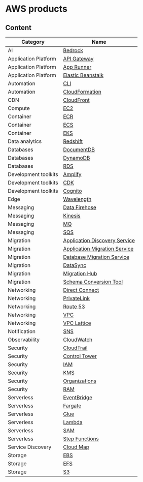 # AWS products

## Content

Category             | Name
---------------------|--------------------------------------------------------------------------------
AI                   | [Bedrock](aws-ai.md#bedrock)
Application Platform | [API Gateway](aws-application-platform.md#api-gateway)
Application Platform | [App Runner](aws-application-platform.md#app-runner)
Application Platform | [Elastic Beanstalk](aws-application-platform.md#elastic-beanstalk)
Automation           | [CLI](aws-automation.md#cli)
Automation           | [CloudFormation](aws-automation.md#cloudformation)
CDN                  | [CloudFront](aws-cdn.md#cloudfront)
Compute              | [EC2](aws-compute.md#ec2)
Container            | [ECR](aws-container.md#ecr)
Container            | [ECS](aws-container.md#ecs)
Container            | [EKS](aws-container.md#eks)
Data analytics       | [Redshift](aws-data-analytics.md#redshift)
Databases            | [DocumentDB](aws-databases.md#documentdb)
Databases            | [DynamoDB](aws-databases.md#dynamodb)
Databases            | [RDS](aws-databases.md#rds)
Development toolkits | [Amplify](aws-development-toolkits.md#amplify)
Development toolkits | [CDK](aws-development-toolkits.md#cdk)
Development toolkits | [Cognito](aws-development-toolkits.md#cognito)
Edge                 | [Wavelength](aws-edge.md#wavelength)
Messaging            | [Data Firehose](aws-messaging.md#data-firehose)
Messaging            | [Kinesis](aws-messaging.md#kinesis)
Messaging            | [MQ](aws-messaging.md#mq)
Messaging            | [SQS](aws-messaging.md#sqs)
Migration            | [Application Discovery Service](aws-migration.md#application-discovery-service)
Migration            | [Application Migration Service](aws-migration.md#application-migration-service)
Migration            | [Database Migration Service](aws-migration.md#database-migration-service)
Migration            | [DataSync](aws-migration.md#datasync)
Migration            | [Migration Hub](aws-migration.md#migration-hub)
Migration            | [Schema Conversion Tool](aws-migration.md#schema-conversion-tool)
Networking           | [Direct Connect](aws-networking.md#direct-connect)
Networking           | [PrivateLink](aws-networking.md#privatelink)
Networking           | [Route 53](aws-networking.md#privatelink)
Networking           | [VPC](aws-networking.md#vpc)
Networking           | [VPC Lattice](aws-networking.md#vpc-lattice)
Notification         | [SNS](aws-notification.md#sns)
Observability        | [CloudWatch](aws-observability.md#cloudwatch)
Security             | [CloudTrail](aws-security.md#cloudtrail)
Security             | [Control Tower](aws-security.md#control-tower)
Security             | [IAM](aws-security.md#iam)
Security             | [KMS](aws-security.md#kms)
Security             | [Organizations](aws-security.md#organizations)
Security             | [RAM](aws-security.md#ram)
Serverless           | [EventBridge](aws-serverless.md#eventbridge)
Serverless           | [Fargate](aws-serverless.md#fargate)
Serverless           | [Glue](aws-serverless.md#glue)
Serverless           | [Lambda](aws-serverless.md#lambda)
Serverless           | [SAM](aws-serverless.md#sam)
Serverless           | [Step Functions](aws-serverless.md#step-functions)
Service Discovery    | [Cloud Map](aws-service-discovery.md#cloud-map)
Storage              | [EBS](aws-storage.md#ebs)
Storage              | [EFS](aws-storage.md#efs)
Storage              | [S3](aws-storage.md#s3)
